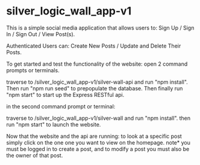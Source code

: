 # silver_logic_wall_app-v1

This is a simple social media application that allows users to:
Sign Up /
Sign In /
Sign Out /
View Post(s).

Authenticated Users can:
Create New Posts /
Update and Delete Their Posts.


To get started and test the functionality of the website:
open 2 command prompts or terminals.


traverse to /silver_logic_wall_app-v1/silver-wall-api and run "npm install". Then run "npm run seed" to prepopulate the database. Then finally run "npm start" to start up the Express RESTful api.


in the second command prompt or terminal:


traverse to /silver_logic_wall_app-v1/silver-wall and run "npm install".
then run "npm start" to launch the website.

Now that the website and the api are running:
to look at a specific post simply click on the one one you want to view on the homepage.
note* you must be logged in to create a post, and to modify a post you must also be the owner of that post.

